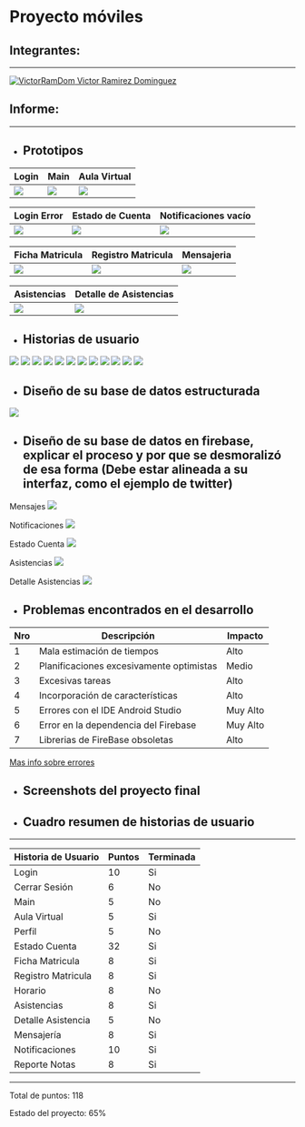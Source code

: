 Proyecto móviles
==================

## Integrantes:
---

[![VictorRamDom](https://avatars2.githubusercontent.com/u/15022592?s=40&v=4) Victor Ramirez Dominguez](https://github.com/VictorRamDom) 
 


## Informe:

---

* ## Prototipos


| Login | Main | Aula Virtual |
| -------- | -------- | -------- |
| ![](https://i.imgur.com/KO9Ko1o.png) | ![](https://i.imgur.com/9E467Jn.png) | ![](https://i.imgur.com/ij8H3jp.png) |


| Login Error | Estado de Cuenta | Notificaciones vacío |
| -------- | -------- | -------- |
| ![](https://i.imgur.com/2TUQnu6.png) | ![](https://i.imgur.com/8ozFRAJ.png) | ![](https://i.imgur.com/UexU7vJ.png) |


| Ficha Matricula | Registro Matricula | Mensajeria |
| -------- | -------- | -------- |
| ![](https://i.imgur.com/qEXlega.png) | ![](https://i.imgur.com/h2bIZOs.png) | ![](https://i.imgur.com/aq5DDFt.png) |

| Asistencias | Detalle de Asistencias|               
|------------|-----------------------|
| ![](https://imgur.com/ASjIGTH.png) | ![](https://i.imgur.com/OjsIA5N.png) |




* ## Historias de usuario

![](https://i.imgur.com/SgYHax1.png)
![](https://i.imgur.com/Es5IU7q.png)
![](https://i.imgur.com/P5gymJx.png)
![](https://i.imgur.com/EMa2TT7.png)
![](https://i.imgur.com/r0TR666.png)
![](https://i.imgur.com/g4Ml31e.png)
![](https://i.imgur.com/cvuBDSn.png)
![](https://i.imgur.com/AVxaaFa.png)
![](https://i.imgur.com/CKAsvQl.png)
![](https://i.imgur.com/gNGoDxM.png)
![](https://i.imgur.com/rUyJQzx.png)
![](https://i.imgur.com/yx86He8.png)


* ## Diseño de su base de datos estructurada
![](https://i.imgur.com/ymSgKoy.png)

* ## Diseño de su base de datos en firebase, explicar el proceso y por que se desmoralizó de esa forma (Debe estar alineada a su interfaz, como el ejemplo de twitter)

Mensajes
![](https://i.imgur.com/ceIAYE0.png)

Notificaciones
![](https://i.imgur.com/AGT0uO8.png)

Estado Cuenta
![](https://i.imgur.com/83GgzwI.png)

Asistencias
![](https://i.imgur.com/obbukDe.png?1)

Detalle Asistencias
![](https://i.imgur.com/JHEJlNE.png?1)


* ## Problemas encontrados en el desarrollo

| Nro | Descripción | Impacto |
| --- | ----------- | -------- |
| 1   | Mala estimación de tiempos  | Alto     |
| 2   | Planificaciones excesivamente optimistas | Medio   |
| 3   | Excesivas tareas  | Alto     |
| 4   | Incorporación de características | Alto     |
| 5   | Errores con el IDE Android Studio | Muy Alto |
| 6   | Error en la dependencia del Firebase | Muy Alto |
| 7   | Librerias de FireBase obsoletas | Alto |

[Mas info sobre errores](http://www.javiergarzas.com/2010/06/errores-clasicos-desarrollo-software.html)

* ## Screenshots del proyecto final

* ## Cuadro resumen de historias de usuario
---
| Historia de Usuario  | Puntos | Terminada |
| -------------------- | ------ | --------- |
| Login                | 10     | Si        |
| Cerrar Sesión        | 6      | No        |
| Main                 | 5      | No        |
| Aula Virtual         | 5      | Si        |
| Perfil               | 5      | No        |
| Estado Cuenta        | 32     | Si        |
| Ficha Matricula      | 8      | Si        |
| Registro Matricula   | 8      | Si        |
| Horario              | 8      | No        |
| Asistencias          | 8      | Si        |
| Detalle Asistencia   | 5      | No        |
| Mensajería           | 8      | Si        |
| Notificaciones       | 10     | Si        |
| Reporte Notas        | 8      | Si        |

---
Total de puntos: 118

Estado del proyecto: 65%
